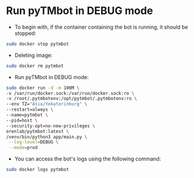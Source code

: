 # Run pyTMbot in DEBUG mode

- To begin with, if the container containing the bot is running, it should be stopped:

```bash
sudo docker stop pytmbot
```

- Deleting image:

```bash
sudo docker rm pytmbot
```

- Run pyTMbot in DEBUG mode:

```bash
sudo docker run -d -m 100M \
-v /var/run/docker.sock:/var/run/docker.sock:ro \
-v /root/.pytmbotenv:/opt/pytmbot/.pytmbotenv:ro \
--env TZ="Asia/Yekaterinburg" \
--restart=always \
--name=pytmbot \
--pid=host \
--security-opt=no-new-privileges \
orenlab/pytmbot:latest \
/venv/bin/python3 app/main.py \
 --log-level=DEBUG \
 --mode=prod
```

- You can access the bot's logs using the following command:

```bash
sudo docker logs pytmbot
```
